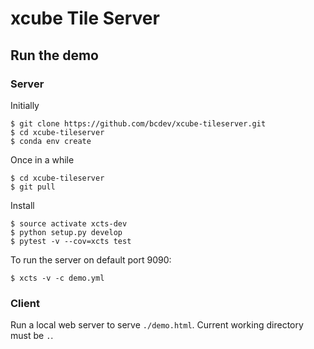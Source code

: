 # xcube Tile Server


## Run the demo

### Server

Initially

    $ git clone https://github.com/bcdev/xcube-tileserver.git
    $ cd xcube-tileserver
    $ conda env create

Once in a while

    $ cd xcube-tileserver
    $ git pull

Install

    $ source activate xcts-dev
    $ python setup.py develop
    $ pytest -v --cov=xcts test

To run the server on default port 9090:

    $ xcts -v -c demo.yml


### Client

Run a local web server to serve `./demo.html`. Current working directory must be `.`.
